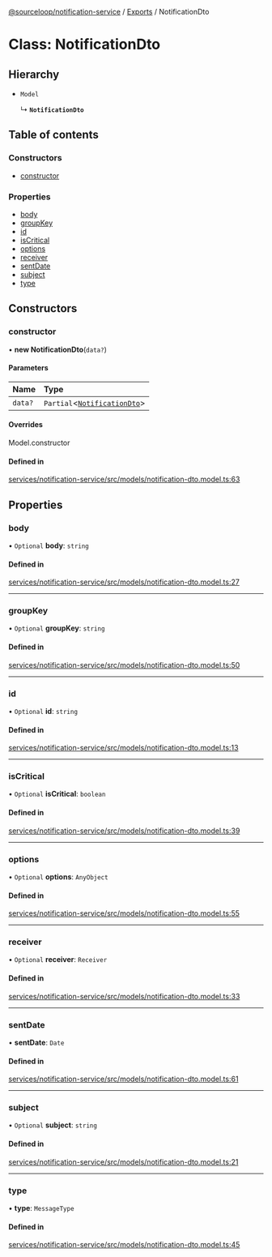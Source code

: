 [@sourceloop/notification-service](../README.md) / [Exports](../modules.md) / NotificationDto

# Class: NotificationDto

## Hierarchy

- `Model`

  ↳ **`NotificationDto`**

## Table of contents

### Constructors

- [constructor](NotificationDto.md#constructor)

### Properties

- [body](NotificationDto.md#body)
- [groupKey](NotificationDto.md#groupkey)
- [id](NotificationDto.md#id)
- [isCritical](NotificationDto.md#iscritical)
- [options](NotificationDto.md#options)
- [receiver](NotificationDto.md#receiver)
- [sentDate](NotificationDto.md#sentdate)
- [subject](NotificationDto.md#subject)
- [type](NotificationDto.md#type)

## Constructors

### constructor

• **new NotificationDto**(`data?`)

#### Parameters

| Name | Type |
| :------ | :------ |
| `data?` | `Partial`<[`NotificationDto`](NotificationDto.md)\> |

#### Overrides

Model.constructor

#### Defined in

[services/notification-service/src/models/notification-dto.model.ts:63](https://github.com/sourcefuse/loopback4-microservice-catalog/blob/93a7f917/services/notification-service/src/models/notification-dto.model.ts#L63)

## Properties

### body

• `Optional` **body**: `string`

#### Defined in

[services/notification-service/src/models/notification-dto.model.ts:27](https://github.com/sourcefuse/loopback4-microservice-catalog/blob/93a7f917/services/notification-service/src/models/notification-dto.model.ts#L27)

___

### groupKey

• `Optional` **groupKey**: `string`

#### Defined in

[services/notification-service/src/models/notification-dto.model.ts:50](https://github.com/sourcefuse/loopback4-microservice-catalog/blob/93a7f917/services/notification-service/src/models/notification-dto.model.ts#L50)

___

### id

• `Optional` **id**: `string`

#### Defined in

[services/notification-service/src/models/notification-dto.model.ts:13](https://github.com/sourcefuse/loopback4-microservice-catalog/blob/93a7f917/services/notification-service/src/models/notification-dto.model.ts#L13)

___

### isCritical

• `Optional` **isCritical**: `boolean`

#### Defined in

[services/notification-service/src/models/notification-dto.model.ts:39](https://github.com/sourcefuse/loopback4-microservice-catalog/blob/93a7f917/services/notification-service/src/models/notification-dto.model.ts#L39)

___

### options

• `Optional` **options**: `AnyObject`

#### Defined in

[services/notification-service/src/models/notification-dto.model.ts:55](https://github.com/sourcefuse/loopback4-microservice-catalog/blob/93a7f917/services/notification-service/src/models/notification-dto.model.ts#L55)

___

### receiver

• `Optional` **receiver**: `Receiver`

#### Defined in

[services/notification-service/src/models/notification-dto.model.ts:33](https://github.com/sourcefuse/loopback4-microservice-catalog/blob/93a7f917/services/notification-service/src/models/notification-dto.model.ts#L33)

___

### sentDate

• **sentDate**: `Date`

#### Defined in

[services/notification-service/src/models/notification-dto.model.ts:61](https://github.com/sourcefuse/loopback4-microservice-catalog/blob/93a7f917/services/notification-service/src/models/notification-dto.model.ts#L61)

___

### subject

• `Optional` **subject**: `string`

#### Defined in

[services/notification-service/src/models/notification-dto.model.ts:21](https://github.com/sourcefuse/loopback4-microservice-catalog/blob/93a7f917/services/notification-service/src/models/notification-dto.model.ts#L21)

___

### type

• **type**: `MessageType`

#### Defined in

[services/notification-service/src/models/notification-dto.model.ts:45](https://github.com/sourcefuse/loopback4-microservice-catalog/blob/93a7f917/services/notification-service/src/models/notification-dto.model.ts#L45)
